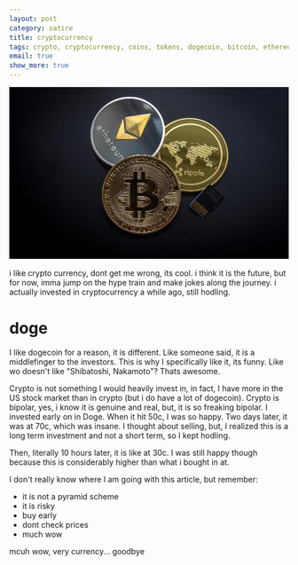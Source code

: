 ```yaml
---
layout: post
category: satire
title: cryptocurrency
tags: crypto, cryptocurrency, coins, tokens, dogecoin, bitcoin, ethereum
email: true
show_more: true
---
```


![crypto](/assets/photos/cryptocurrency.jpeg)

i like crypto currency, dont get me wrong, its cool. i think it is the future, but for now, imma jump on the hype train and make jokes along the journey. i actually invested in cryptocurrency a while ago, still hodling.

# doge

I like dogecoin for a reason, it is different. Like someone said, it is a middlefinger to the investors. This is why I specifically like it, its funny. Like wo doesn't like "Shibatoshi, Nakamoto"? Thats awesome.


Crypto is not something I would heavily invest in, in fact, I have more in the US stock market than in crypto (but i do have a lot of dogecoin). Crypto is bipolar, yes, i know it is genuine and real, but, it is so freaking bipolar. I invested early on in Doge. When it hit 50c, I was so happy. Two days later, it was at 70c, which was insane. I thought about selling, but, I realized this is a long term investment and not a short term, so I kept hodling. 

Then, literally 10 hours later, it is like at 30c. I was still happy though because this is considerably higher than what i bought in at.

I don't really know where I am going with this article, but remember:

* it is not a pyramid scheme
* it is risky
* buy early
* dont check prices
* much wow

mcuh wow, very currency... goodbye